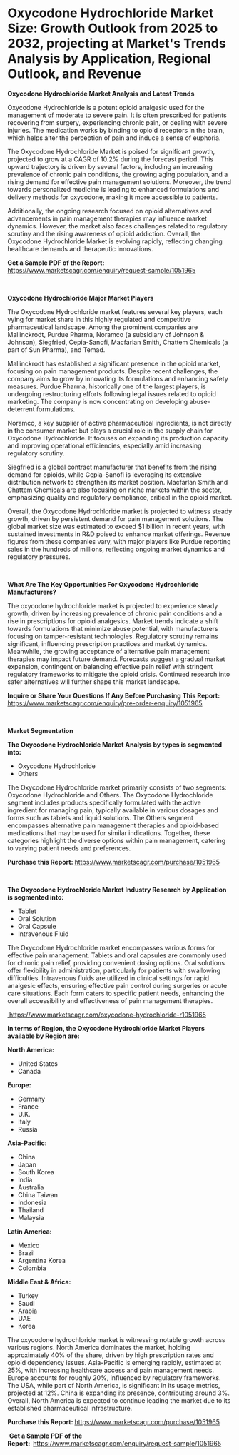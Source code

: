 <p><h1>Oxycodone Hydrochloride Market Size: Growth Outlook from 2025 to 2032, projecting at Market's Trends Analysis by Application, Regional Outlook, and Revenue</h1></p><p><strong>Oxycodone Hydrochloride Market Analysis and Latest Trends</strong></p>
<p><p>Oxycodone Hydrochloride is a potent opioid analgesic used for the management of moderate to severe pain. It is often prescribed for patients recovering from surgery, experiencing chronic pain, or dealing with severe injuries. The medication works by binding to opioid receptors in the brain, which helps alter the perception of pain and induce a sense of euphoria. </p><p>The Oxycodone Hydrochloride Market is poised for significant growth, projected to grow at a CAGR of 10.2% during the forecast period. This upward trajectory is driven by several factors, including an increasing prevalence of chronic pain conditions, the growing aging population, and a rising demand for effective pain management solutions. Moreover, the trend towards personalized medicine is leading to enhanced formulations and delivery methods for oxycodone, making it more accessible to patients. </p><p>Additionally, the ongoing research focused on opioid alternatives and advancements in pain management therapies may influence market dynamics. However, the market also faces challenges related to regulatory scrutiny and the rising awareness of opioid addiction. Overall, the Oxycodone Hydrochloride Market is evolving rapidly, reflecting changing healthcare demands and therapeutic innovations.</p></p>
<p><strong>Get a Sample PDF of the Report:&nbsp;</strong> <a href="https://www.marketscagr.com/enquiry/request-sample/1051965?utm_campaign=2520&utm_medium=2&utm_source=Github&utm_content=ia&utm_term=19042025&utm_id=oxycodone-hydrochloride">https://www.marketscagr.com/enquiry/request-sample/1051965</a></p>
<p>&nbsp;</p>
<p><strong>Oxycodone Hydrochloride Major Market Players</strong></p>
<p><p>The Oxycodone Hydrochloride market features several key players, each vying for market share in this highly regulated and competitive pharmaceutical landscape. Among the prominent companies are Mallinckrodt, Purdue Pharma, Noramco (a subsidiary of Johnson & Johnson), Siegfried, Cepia-Sanofi, Macfarlan Smith, Chattem Chemicals (a part of Sun Pharma), and Temad.</p><p>Mallinckrodt has established a significant presence in the opioid market, focusing on pain management products. Despite recent challenges, the company aims to grow by innovating its formulations and enhancing safety measures. Purdue Pharma, historically one of the largest players, is undergoing restructuring efforts following legal issues related to opioid marketing. The company is now concentrating on developing abuse-deterrent formulations.</p><p>Noramco, a key supplier of active pharmaceutical ingredients, is not directly in the consumer market but plays a crucial role in the supply chain for Oxycodone Hydrochloride. It focuses on expanding its production capacity and improving operational efficiencies, especially amid increasing regulatory scrutiny.</p><p>Siegfried is a global contract manufacturer that benefits from the rising demand for opioids, while Cepia-Sanofi is leveraging its extensive distribution network to strengthen its market position. Macfarlan Smith and Chattem Chemicals are also focusing on niche markets within the sector, emphasizing quality and regulatory compliance, critical in the opioid market.</p><p>Overall, the Oxycodone Hydrochloride market is projected to witness steady growth, driven by persistent demand for pain management solutions. The global market size was estimated to exceed $1 billion in recent years, with sustained investments in R&D poised to enhance market offerings. Revenue figures from these companies vary, with major players like Purdue reporting sales in the hundreds of millions, reflecting ongoing market dynamics and regulatory pressures.</p></p>
<p>&nbsp;</p>
<p><strong>What Are The Key Opportunities For Oxycodone Hydrochloride Manufacturers?</strong></p>
<p><p>The oxycodone hydrochloride market is projected to experience steady growth, driven by increasing prevalence of chronic pain conditions and a rise in prescriptions for opioid analgesics. Market trends indicate a shift towards formulations that minimize abuse potential, with manufacturers focusing on tamper-resistant technologies. Regulatory scrutiny remains significant, influencing prescription practices and market dynamics. Meanwhile, the growing acceptance of alternative pain management therapies may impact future demand. Forecasts suggest a gradual market expansion, contingent on balancing effective pain relief with stringent regulatory frameworks to mitigate the opioid crisis. Continued research into safer alternatives will further shape this market landscape.</p></p>
<p><strong>Inquire or Share Your Questions If Any Before Purchasing This Report:</strong> <a href="https://www.marketscagr.com/enquiry/pre-order-enquiry/1051965?utm_campaign=2520&utm_medium=2&utm_source=Github&utm_content=ia&utm_term=19042025&utm_id=oxycodone-hydrochloride">https://www.marketscagr.com/enquiry/pre-order-enquiry/1051965</a></p>
<p>&nbsp;</p>
<p><strong>Market Segmentation</strong></p>
<p><strong>The Oxycodone Hydrochloride Market Analysis by types is segmented into:</strong></p>
<p><ul><li>Oxycodone Hydrochloride</li><li>Others</li></ul></p>
<p><p>The Oxycodone Hydrochloride market primarily consists of two segments: Oxycodone Hydrochloride and Others. The Oxycodone Hydrochloride segment includes products specifically formulated with the active ingredient for managing pain, typically available in various dosages and forms such as tablets and liquid solutions. The Others segment encompasses alternative pain management therapies and opioid-based medications that may be used for similar indications. Together, these categories highlight the diverse options within pain management, catering to varying patient needs and preferences.</p></p>
<p><strong>Purchase this Report:&nbsp;</strong><a href="https://www.marketscagr.com/purchase/1051965?utm_campaign=2520&utm_medium=2&utm_source=Github&utm_content=ia&utm_term=19042025&utm_id=oxycodone-hydrochloride">https://www.marketscagr.com/purchase/1051965</a></p>
<p>&nbsp;</p>
<p><strong>The Oxycodone Hydrochloride Market Industry Research by Application is segmented into:</strong></p>
<p><ul><li>Tablet</li><li>Oral Solution</li><li>Oral Capsule</li><li>Intravenous Fluid</li></ul></p>
<p><p>The Oxycodone Hydrochloride market encompasses various forms for effective pain management. Tablets and oral capsules are commonly used for chronic pain relief, providing convenient dosing options. Oral solutions offer flexibility in administration, particularly for patients with swallowing difficulties. Intravenous fluids are utilized in clinical settings for rapid analgesic effects, ensuring effective pain control during surgeries or acute care situations. Each form caters to specific patient needs, enhancing the overall accessibility and effectiveness of pain management therapies.</p></p>
<p><a href="https://www.marketscagr.com/oxycodone-hydrochloride-r1051965?utm_campaign=2520&utm_medium=2&utm_source=Github&utm_content=ia&utm_term=19042025&utm_id=oxycodone-hydrochloride">&nbsp;https://www.marketscagr.com/oxycodone-hydrochloride-r1051965</a></p>
<p><strong>In terms of Region, the Oxycodone Hydrochloride Market Players available by Region are:</strong></p>
<p>
    <p> <strong> North America: </strong>
        <ul>
            <li>United States</li>
            <li>Canada</li>
        </ul>
        </p> 
    <p> <strong> Europe: </strong>
        <ul>
            <li>Germany</li>
            <li>France</li>
            <li>U.K.</li>
            <li>Italy</li>
            <li>Russia</li>
        </ul>
        </p> 
    <p> <strong> Asia-Pacific: </strong>
        <ul>
            <li>China</li>
            <li>Japan</li>
            <li>South Korea</li>
            <li>India</li>
            <li>Australia</li>
            <li>China Taiwan</li>
            <li>Indonesia</li>
            <li>Thailand</li>
            <li>Malaysia</li>
        </ul>
        </p> 
    <p> <strong> Latin America: </strong>
        <ul>
            <li>Mexico</li>
            <li>Brazil</li>
            <li>Argentina Korea</li>
            <li>Colombia</li>
        </ul>
        </p> 
    <p> <strong> Middle East & Africa: </strong>
        <ul>
            <li>Turkey</li>
            <li>Saudi</li>
            <li>Arabia</li>
            <li>UAE</li>
            <li>Korea</li>
        </ul>
    </p>
    </p>
<p><p>The oxycodone hydrochloride market is witnessing notable growth across various regions. North America dominates the market, holding approximately 40% of the share, driven by high prescription rates and opioid dependency issues. Asia-Pacific is emerging rapidly, estimated at 25%, with increasing healthcare access and pain management needs. Europe accounts for roughly 20%, influenced by regulatory frameworks. The USA, while part of North America, is significant in its usage metrics, projected at 12%. China is expanding its presence, contributing around 3%. Overall, North America is expected to continue leading the market due to its established pharmaceutical infrastructure.</p></p>
<p><strong>Purchase this Report: </strong><a href="https://www.marketscagr.com/purchase/1051965?utm_campaign=2520&utm_medium=2&utm_source=Github&utm_content=ia&utm_term=19042025&utm_id=oxycodone-hydrochloride">https://www.marketscagr.com/purchase/1051965</a></p>
<p>&nbsp;<strong>Get a Sample PDF of the Report:&nbsp;&nbsp;</strong><a href="https://www.marketscagr.com/enquiry/request-sample/1051965?utm_campaign=2520&utm_medium=2&utm_source=Github&utm_content=ia&utm_term=19042025&utm_id=oxycodone-hydrochloride">https://www.marketscagr.com/enquiry/request-sample/1051965</a></p>
<p><strong></strong></p>
<p><p></p><p></p><p></p></p>
